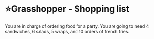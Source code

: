 # :star:Grasshopper - Shopping list

You are in charge of ordering food for a party. You are going to need 4 sandwiches, 6 salads, 5 wraps, and 10 orders of french fries.